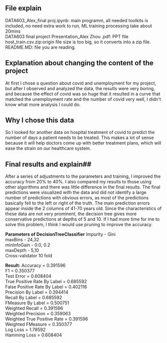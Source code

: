 ## File explain ##
DATA603_Alex_final proj.ipynb: main programm, all needed toolkits is included, no need extra work to run, ML training processing take about 20mins<br>
DATA603 final project Presentation_Alex Zhou .pdf: PPT file <br>
host_train.csv.zip:origin file size is too big, so it converts into a zip file.<br>
README.MD: file you are reading.<br>


## Explanation about changing the content of the project ##
At first I chose a question about covid and unemployment for my project, but after I observed and analyzed the data, the results were very boring, and because the effect of covid was so huge that it resulted in a curve that matched the unemployment rate and the number of covid very well, I didn't know what more analysis I could do.



## Why I chose this data ##
So I looked for another data on hospital treatment of covid to predict the number of days a patient needs to be treated. This makes a lot of sense because it will help doctors come up with better treatment plans, which will ease the strain on our healthcare system.



## Final results and explain##
After a series of adjustments to the parameters and training, I improved the accuracy from 20% to 40%. I also compared my results to those using other algorithms and there was little difference in the final results. The final predictions were visualized with the data and did not identify a large number of predictions with obvious errors, as most of the predictions basically fell to the left or right of the truth. The main prediction errors appear inside the 2 columns of 41-70 years old. Since the characteristics of these data are not very prominent, the decision tree gives more conservative predictions at depths of 5 and 10. If I had more time for me to solve this problem, I think I would use pruning to improve the accuracy.

**Parameters of DecisionTreeClassifier**
Impurity - Gini<br>
maxBins - 24,32<br>
minInfoGain - 0.0, 0.2<br>
maxDepth - 5,10<br>
Cross-validator 10 fold<br>


**Result:**
Accuracy = 0.391596 <br>
F1 = 0.350377 <br>
Test Error = 0.608404 <br>
True Positive Rate By Label = 0.685592 <br>
False Positive Rate By Label = 0.402116 <br>
Precision By Label = 0.394414 <br>
Recall By Label = 0.685592 <br>
FMeasure By Label = 0.500751 <br>
Weighted Recall = 0.391596 <br>
Weighted Precision = 0.359063 <br>
Weighted True Positive Rate = 0.391596 <br>
Weighted FMeasure = 0.350377 <br>
Log Loss = 1.78592 <br>
Hamming Loss = 0.608404 <br>

